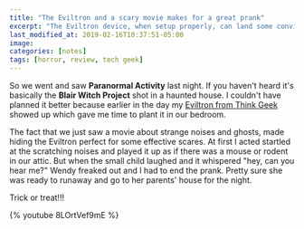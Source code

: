 ```yaml
---
title: "The Eviltron and a scary movie makes for a great prank"
excerpt: "The Eviltron device, when setup properly, can land some convincing scares."
last_modified_at: 2019-02-16T10:37:51-05:00
image: 
categories: [notes]
tags: [horror, review, tech geek]
---
```


So we went and saw **Paranormal Activity** last night. If you haven't heard it's basically the **Blair Witch Project** shot in a haunted house. I couldn't have planned it better because earlier in the day my [Eviltron from Think Geek](http://www.thinkgeek.com/gadgets/electronic/c427/) showed up which gave me time to plant it in our bedroom.

The fact that we just saw a movie about strange noises and ghosts, made hiding the Eviltron perfect for some effective scares. At first I acted startled at the scratching noises and played it up as if there was a mouse or rodent in our attic. But when the small child laughed and it whispered "hey, can you hear me?" Wendy freaked out and I had to end the prank. Pretty sure she was ready to runaway and go to her parents' house for the night.

Trick or treat!!!

{% youtube 8LOrtVef9mE %}
